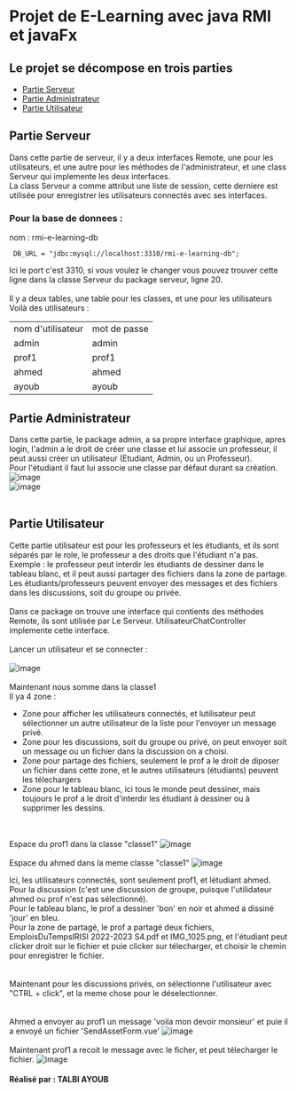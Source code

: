 # Projet de E-Learning avec java RMI et javaFx


</p>

## Le projet se décompose en trois parties 
- [Partie Serveur](#partie_serveur)
- [Partie Administrateur](#partie_admin)
- [Partie Utilisateur](#partie_utilisateur)

## Partie Serveur <a name = "partie_serveur"></a>
Dans cette partie de serveur, il y a deux interfaces Remote, une pour les utilisateurs, et une autre pour les méthodes de l'administrateur, et une class Serveur qui implemente les deux interfaces.<br>
La class Serveur a comme attribut une liste de session, cette derniere est utilisée pour enregistrer les utilisateurs connectés avec ses interfaces.


### Pour la base de donnees : 
nom : rmi-e-learning-db

     DB_URL = "jdbc:mysql://localhost:3310/rmi-e-learning-db";
     
Ici le port c'est 3310, si vous voulez le changer vous pouvez trouver cette ligne dans la classe Serveur du package serveur, ligne 20.<br><br>
Il y a deux tables, une table pour les classes, et une pour les utilisateurs<br>
Voilà des utilisateurs : <br>
<table>
  <tr>
    <td>nom d'utilisateur</td>
    <td>mot de passe</td>
  </tr>
  <tr>
    <td>admin</td>
    <td>admin</td>
  </tr>
  <tr>
    <td>prof1</td>
    <td>prof1</td>
  </tr>
  <tr>
    <td>ahmed</td>
    <td>ahmed</td>
  </tr>
  <tr>
    <td>ayoub</td>
    <td>ayoub</td>
  </tr>
</table>

## Partie Administrateur <a name = "partie_admin"></a>
Dans cette partie, le package admin, a sa propre interface graphique, apres login, l'admin a le droit de créer une classe et lui associe un professeur, il peut aussi créer un utilisateur (Etudiant, Admin, ou un Professeur).<br>
Pour l'étudiant il faut lui associe une classe par défaut durant sa création.<br>
![image](https://user-images.githubusercontent.com/101748749/215832403-0b15ecb2-bbd9-4c65-af0a-14cafa2bf126.png)
<br>
![image](https://user-images.githubusercontent.com/101748749/215832668-f7d7d84b-b23d-4e90-9b91-8f735274bc7e.png)
<br><br>
## Partie Utilisateur <a name = "partie_utilisateur"></a>
Cette partie utilisateur est pour les professeurs et les étudiants, et ils sont séparés par le role, le professeur a des droits que l'étudiant n'a pas.<br>
Exemple : le professeur peut interdir les étudiants de dessiner dans le tableau blanc, et il peut aussi partager des fichiers dans la zone de partage.<br>
Les étudiants/professeurs peuvent envoyer des messages et des fichiers dans les discussions, soit du groupe ou privée.<br><br>
Dans ce package on trouve une interface qui contients des méthodes Remote, ils sont utilisée par Le Serveur. UtilisateurChatController implemente cette interface.<br><br>
Lancer un utilisateur et se connecter :<br><br>
![image](https://user-images.githubusercontent.com/101748749/215836916-364ff8c1-82c3-4e5f-a688-735201a65f8b.png)
<br><br>
Maintenant nous somme dans la classe1<br>
Il ya 4 zone : <br>
- Zone pour afficher les utilisateurs connectés, et lutilisateur peut sélectionner un autre utilisateur de la liste pour l'envoyer un message privé.
- Zone pour les discussions, soit du groupe ou privé, on peut envoyer soit un message ou un fichier dans la discussion on a choisi.
- Zone pour partage des fichiers, seulement le prof a le droit de diposer un fichier dans cette zone, et le autres utilisateurs (étudiants) peuvent les télechargers
- Zone pour le tableau blanc, ici tous le monde peut dessiner, mais toujours le prof a le droit d'interdir les étudiant à dessiner ou à supprimer les dessins.

<br><br>
Espace du prof1 dans la classe "classe1"
![image](https://user-images.githubusercontent.com/101748749/215841054-7111fd11-0106-4565-9d0d-6e3b0d88a558.png)
<br><br>
Espace du ahmed dans la meme classe "classe1"
![image](https://user-images.githubusercontent.com/101748749/215841632-3b24edcd-e3e7-4bad-b7a5-5493df5b08f2.png)

Ici, les utilisateurs connectés, sont seulement prof1, et létudiant ahmed.<br>
Pour la discussion (c'est une discussion de groupe, puisque l'utilidateur ahmed ou prof n'est pas sélectionné).<br>
Pour le tableau blanc, le prof a dessiner 'bon' en noir et ahmed a dissiné 'jour' en bleu.<br>
Pour la zone de partagé, le prof a partagé deux fichiers, EmploisDuTempsIRISI 2022-2023 S4.pdf et IMG_1025.png, et l'étudiant peut clicker droit sur le fichier et puie clicker sur télecharger, et choisir le chemin pour enregistrer le fichier.<br>
<br><br>
Maintenant pour les discussions privés, on sélectionne l'utilisateur avec "CTRL + click", et la meme chose pour le déselectionner.<br>
<br><br>
Ahmed a envoyer au prof1 un message 'voila mon devoir monsieur' et puie il a envoyé un fichier 'SendAssetForm.vue'
![image](https://user-images.githubusercontent.com/101748749/215843574-3fb219fe-c464-4856-8ce5-61c83eaa22d8.png)
<br><br>
Maintenant prof1 a recoit le message avec le ficher, et peut télecharger le fichier.
![image](https://user-images.githubusercontent.com/101748749/215844484-b14f6947-32ea-4ec2-ba1f-a26caf1891a7.png)

#### Réalisé par : TALBI AYOUB









